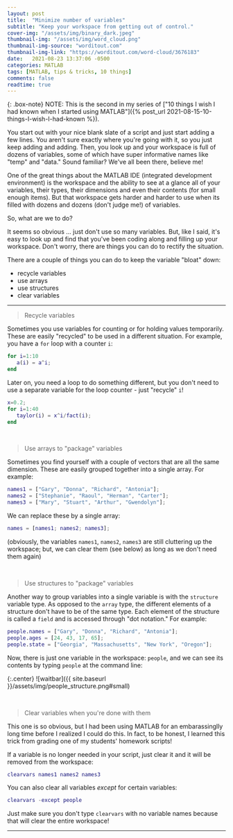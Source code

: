 ```yaml
---
layout: post
title:  "Minimize number of variables"
subtitle: "Keep your workspace from getting out of control."
cover-img: "/assets/img/binary_dark.jpeg"
thumbnail-img: "/assets/img/word_cloud.png"
thumbnail-img-source: "worditout.com"
thumbnail-img-link: "https://worditout.com/word-cloud/3676183"
date:   2021-08-23 13:37:06 -0500
categories: MATLAB
tags: [MATLAB, tips & tricks, 10 things]
comments: false
readtime: true
---
```

{: .box-note}
NOTE: This is the second in my series of ["10 things I wish I had known when I started using MATLAB"]({% post_url 2021-08-15-10-things-I-wish-I-had-known %}).

You start out with your nice blank slate of a script and just start adding a few lines. You aren't sure exactly where you're going with it, so you just keep adding and adding. Then, you look up and your workspace is full of dozens of variables, some of which have super informative names like "temp" and "data." Sound familiar? We've all been there, believe me!

One of the great things about the MATLAB IDE (integrated development environment) is the workspace and the ability to see at a glance all of your variables, their types, their dimensions and even their contents (for small enough items). But that workspace gets harder and harder to use when its filled with dozens and dozens (don't judge me!) of variables.

So, what are we to do?

It seems so obvious ... just don't use so many variables. But, like I said, it's easy to look up and find that you've been coding along and filling up your workspace. Don't worry, there are things you can do to rectify the situation.

There are a couple of things you can do to keep the variable "bloat" down:

* recycle variables
* use arrays
* use structures
* clear variables

---

> Recycle variables

Sometimes you use variables for counting or for holding values temporarily. These are easily "recycled" to be used in a different situation. For example, you have a `for` loop with a counter `i`:

``` matlab
for i=1:10
   a(i) = a^i;
end
```

Later on, you need a loop to do something different, but you don't need to use a separate variable for the loop counter - just "recycle" `i`!

``` matlab
x=0.2;
for i=1:40
   taylor(i) = x^i/fact(i);
end
```
<br />

> Use arrays to "package" variables

Sometimes you find yourself with a couple of vectors that are all the same dimension. These are easily grouped together into a single array. For example:

``` matlab
names1 = ["Gary", "Donna", "Richard", "Antonia"];
names2 = ["Stephanie", "Raoul", "Herman", "Carter"];
names3 = ["Mary", "Stuart", "Arthur", "Gwendolyn"];
```

We can replace these by a single array:

``` matlab
names = [names1; names2; names3];
```

(obviously, the variables `names1`, `names2`, `names3` are still cluttering up the workspace; but, we can clear them (see below) as long as we don't need them again)

<br />

> Use structures to "package" variables

Another way to group variables into a single variable is with the `structure` variable type. As opposed to the `array` type, the different elements of a structure don't have to be of the same type. Each element of the structure is called a `field` and is accessed through "dot notation." For example:

``` matlab
people.names = ["Gary", "Donna", "Richard", "Antonia"];
people.ages = [24, 43, 17, 65];
people.state = ["Georgia", "Massachusetts", "New York", "Oregon"];
```

Now, there is just one variable in the workspace: `people`, and we can see its contents by typing `people` at the command line:

{:.center}
![waitbar]({{ site.baseurl }}/assets/img/people_structure.png#small)

<br />

> Clear variables when you're done with them

This one is so obvious, but I had been using MATLAB for an embarassinglly long time before I realized I could do this. In fact, to be honest, I learned this trick from grading one of my students' homework scripts!

If a variable is no longer needed in your script, just clear it and it will be removed from the workspace:

``` matlab
clearvars names1 names2 names3
```

You can also clear all variables _except_ for certain variables:

``` matlab
clearvars -except people
```

Just make sure you don't type `clearvars` with no variable names because that will clear the entire workspace!



---